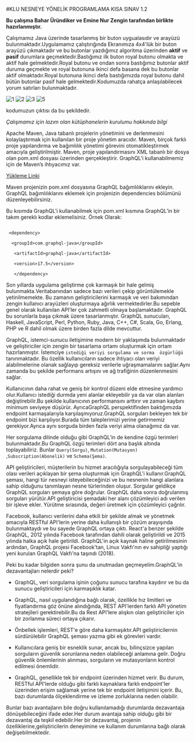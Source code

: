#KLU NESNEYE YÖNELİK PROGRAMLAMA KISA SINAV 1.2

**Bu çalışma Bahar Üründiker ve Emine Nur Zengin tarafından birlikte hazırlanmıştır.** 

Çalışmamız Java üzerinde tasarlanmış bir buton uygualasıdır ve arayüzü bulunmaktadır.Uygulamamız çalıştırığında Ekranımıza 4x4'lük bir buton arayüzü çıkmaktadır ve bu butonlar yazdığımız algoritma üzerinden **aktif** ve **pasif** durumlara geçmektedir.Bastığımız ilk buton royal butonu olmakta ve aktif hale gelmektedir.Royal butonu ve ondan sonra bastığımız butonlar aktif duruma geçmekte ve royal butonuna ikinci defa basana dek bu butonlar aktif olmaktadır.Royal butonuna ikinci defa bastığımızda royal butonu dahil bütün butonlar pasif hale gelmektedir.Kodumuzda rahatça anlaşılabilecek yorum satırları bulunmaktadır.

![1](https://github.com/baharurundiker/KLU_1.2_NYP_1220505056_1220505018/assets/77542846/09782c86-1153-4669-829c-bcc2943057ba)
![2](https://github.com/baharurundiker/KLU_1.2_NYP_1220505056_1220505018/assets/77542846/a9627872-45ee-48f0-9760-cac9efeba5c8)
![3](https://github.com/baharurundiker/KLU_1.2_NYP_1220505056_1220505018/assets/77542846/ed585377-065c-498b-88b4-227b38ccf660)
![5](https://github.com/baharurundiker/KLU_1.2_NYP_1220505056_1220505018/assets/77542846/d7d630d3-5ca0-4c47-978d-6173b2ba88b9)

kodumuzun çıktısı da bu şekildedir.

_Çalışmamız için lazım olan kütüphanelerin kurulumu hakkında bilgi_

Apache Maven, Java tabanlı projelerin yönetimini ve derlenmesini kolaylaştırmak için kullanılan bir proje yönetim aracıdır. Maven, birçok farklı proje yapılandırma ve bağımlılık yönetimi görevini otomatikleştirmek amacıyla geliştirilmiştir. Maven, proje yapılandırmasını XML tabanlı bir dosya olan pom.xml dosyası üzerinden gerçekleştirir. GraphQL’i kullanabilmemiz için de Maven’s ihtıyacımız var. 

[Yükleme Linki](https://phoenixnap.com/kb/install-maven-windows) 

Maven projenizin pom.xml dosyasına GraphQL bağımlılıklarını ekleyin. GraphQL bağımlılıklarını eklemek için projenizin dependencies bölümünü düzenleyebilirsiniz. 

Bu kısımda GraphQL’i kullanabilmek için pom.xml kısmına GraphQL’in bir takım gereklı kodlar eklemelisiniz. Örnek Olarak: 

``` 

 <dependency> 

  <groupId>com.graphql-java</groupId> 

   <artifactId>graphql-java</artifactId> 

   <version>17.5</version> 

   </dependency> 

```


Son yıllarda uygulama geliştirme çok karmaşık bir hale gelmiş bulunmakta.Veritabanından sadece bazı verileri çekip görüntülemekle yetinilmemekte. Bu zamanın geliştiricilerini karmaşık ve veri bakımından zengin kullanıcı arayüzleri oluşturmaya ağırlık vermektedirler.Bu sepeble genel olarak kullanılan API’ler çok zahmetli olmaya başlamaktadır. GraphQL bu sorunlarla başa çıkmak üzere tasarlanmıştır. GraphQL sunucuları, Haskell, JavaScript, Perl, Python, Ruby, Java, C++, C#, Scala, Go, Erlang, PHP ve R dahil olmak üzere birden fazla dilde mevcuttur. 

GraphQL, istemci-sunucu iletişimine modern bir yaklaşımda bulunmaktadır ve geliştiriciler için zengin bir tasarlama ortamı oluşturmak için ortam hazırlanmıştır. İstemciye `istediği veriyi sorgulama ve sorma  özgürlüğü ` tanınmaktadır. Bu özellik kullanıcıların sadece ihtiyacı olan veriyi alabilmelerine olanak sağlayıp gereksiz verilerle uğraşmamalarını sağlar.Aynı zamanda bu şekilde performans artışını ve ağ trafiğinin düzenlenmesini sağlar. 

Kullanıcının daha rahat ve geniş bir kontrol düzeni elde etmesine yardımcı olur.Kullanıcı istediği durmda yeni alanlar ekleyebilir ya da var olan alanları değiştirebilir.Bu şekilde kullanıcının performansını arttırır ve zaman kaybını minimum seviyeye düşürür. AyrıcaGraphQL perspektifinden baktığımızda endpoint karmaşalarıyla karşılaşmıyoruz.GraphQL sorguları bekleyen tek bir endpoint bizi karşılıyor.Burada tüm taleplerimizi yerine getirmemiz gerekiyor.Ayrıca aynı sorguda birden fazla veriyi alma olanağımız da var. 

Her sorgulama dilinde olduğu gibi GraphQL’in de kendine özgü terimleri bulunmaktadır.Bu GraphQL özgü terimleri dört ana başlık altında toplayabiliriz. Bunlar `Query(Sorgu)`, `Mutation(Mutasyon) `,`Subscription(Abonelik)` ve `Schema(Şema)`. 

API geliştiricileri, müşterilerin bu hizmet aracılığıyla sorgulayabileceği tüm olası verileri açıklayan bir şema oluşturmak için GraphQL'i kullanır.GraphQL şeması, hangi tür nesneyi isteyebileceğinizi ve bu nesnenin hangi alanlara sahip olduğunu tanımlayan nesne türlerinden oluşur. Sorgular geldikçe GraphQL sorguları şemaya göre doğrular. GraphQL daha sonra doğrulanmış sorguları yürütür.API geliştiricisi şemadaki her alanı çözümleyici adı verilen bir işleve ekler. Yürütme sırasında, değeri üretmek için çözümleyici çağrılır. 

Facebook, kullanıcı verilerini daha etkili bir şekilde almak ve yönetmek amacıyla RESTful API'lerin yerine daha kullanışlı bir çözüm arayışında bulunmaktaydı ve bu sayede GraphQL ortaya çıktı. React'a benzer şekilde GraphQL, 2012 yılında Facebook tarafından dahili olarak geliştirildi ve 2015 yılında halka açık hale getirildi. GraphQL'in açık kaynak haline getirilmesinin ardından, GraphQL projesi Facebook'tan, Linux Vakfı'nın ev sahipliği yaptığı yeni kurulan GraphQL Vakfı'na taşındı (2018).  

Peki bu kadar bilgiden sonra şunu da unutmadan geçmeyelim.GraphQL’in dezavantajları nelerdir peki? 

- GraphQL, veri sorgulama işinin çoğunu sunucu tarafına kaydırır ve bu da sunucu geliştiricileri için karmaşıklık katar. 
 
- GraphQL, nasıl uygulandığına bağlı olarak, özellikle hız limitleri ve fiyatlandırma göz önüne alındığında, REST API'lerden farklı API yönetim stratejileri gerektirebilir.Bu da Rest API’lere alışkın olan geliştiriciler için bir zorlanma süreci ortaya çıkarır. 

- Önbellek işlemleri, REST'e göre daha karmaşıktır.API geliştiricilernin sürdürülebilir GraphQL şeması yazma gibi ek görevleri vardır. 

- Kullanıcılara geniş bir esneklik sunar, ancak bu, bilinçsizce yapılan sorguların güvenlik sorunlarına neden olabileceği anlamına gelir. Doğru güvenlik önlemlerinin alınması, sorguların ve mutasyonların kontrol edilmesi önemlidir. 

- GraphQL, genellikle tek bir endpoint üzerinden hizmet verir. Bu durum, RESTful API'lerde olduğu gibi farklı kaynaklara farklı endpoint'ler üzerinden erişim sağlamak yerine tek bir endpoint iletişimini içerir. Bu, bazı durumlarda ölçeklendirme ve izleme zorluklarına neden olabilir. 

Bunlar bazı avantajların bile doğru kullanılamadığı durumlarda dezavantaja dönüşebileceğini ifade eder.Her durum avantaja sahip olduğu gibi bir dezavantaj da teşkil edebilir.Her bir dezavantaj, projenin özelliklerine,geliştiricilerin deneyimine ve kullanım durumlarına bağlı olarak değişebilmektedir.
